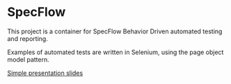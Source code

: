 # SpecFlow

This project is a container for SpecFlow Behavior Driven automated testing and reporting.

Examples of automated tests are written in Selenium, using the page object model pattern.

[Simple presentation slides](https://docs.google.com/presentation/d/13r4RROA3o9cOPFbd5_pNGUC9gUVRsBI1zndQzgwSOnE/edit?usp=sharing)